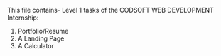 This file contains- Level 1 tasks of the CODSOFT WEB DEVELOPMENT Internship:
1. Portfolio/Resume
2. A Landing Page
3. A Calculator
